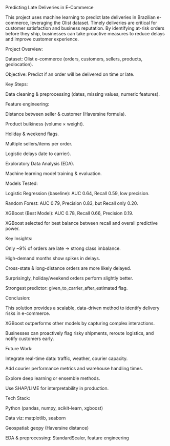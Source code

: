 Predicting Late Deliveries in E-Commerce

This project uses machine learning to predict late deliveries in Brazilian e-commerce, leveraging the Olist dataset. Timely deliveries are critical for customer satisfaction and business reputation. By identifying at-risk orders before they ship, businesses can take proactive measures to reduce delays and improve customer experience.

Project Overview:

Dataset: Olist e-commerce (orders, customers, sellers, products, geolocation).

Objective: Predict if an order will be delivered on time or late.


Key Steps:

Data cleaning & preprocessing (dates, missing values, numeric features).

Feature engineering:

Distance between seller & customer (Haversine formula).

Product bulkiness (volume × weight).

Holiday & weekend flags.

Multiple sellers/items per order.

Logistic delays (late to carrier).

Exploratory Data Analysis (EDA).

Machine learning model training & evaluation.


Models Tested:

Logistic Regression (baseline): AUC 0.64, Recall 0.59, low precision.

Random Forest: AUC 0.79, Precision 0.83, but Recall only 0.20.

XGBoost (Best Model): AUC 0.78, Recall 0.66, Precision 0.19.

XGBoost selected for best balance between recall and overall predictive power.


Key Insights:

Only ~9% of orders are late → strong class imbalance.

High-demand months show spikes in delays.

Cross-state & long-distance orders are more likely delayed.

Surprisingly, holiday/weekend orders perform slightly better.

Strongest predictor: given_to_carrier_after_estimated flag.


Conclusion:

This solution provides a scalable, data-driven method to identify delivery risks in e-commerce.

XGBoost outperforms other models by capturing complex interactions.

Businesses can proactively flag risky shipments, reroute logistics, and notify customers early.


Future Work:

Integrate real-time data: traffic, weather, courier capacity.

Add courier performance metrics and warehouse handling times.

Explore deep learning or ensemble methods.

Use SHAP/LIME for interpretability in production.


Tech Stack:

Python (pandas, numpy, scikit-learn, xgboost)

Data viz: matplotlib, seaborn

Geospatial: geopy (Haversine distance)

EDA & preprocessing: StandardScaler, feature engineering
